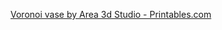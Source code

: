 
[Voronoi vase by Area 3d Studio - Printables.com](https://www.printables.com/model/47025-voronoi-vase)












